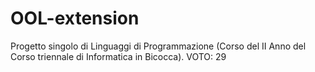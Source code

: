 # OOL-extension
 Progetto singolo di Linguaggi di Programmazione (Corso del II Anno del Corso triennale di Informatica in Bicocca).
 VOTO: 29
